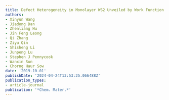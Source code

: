```yaml
---
title: Defect Heterogeneity in Monolayer WS2 Unveiled by Work Function Variance
authors:
- Xinyun Wang
- Jiadong Dan
- Zhenliang Hu
- Jin Feng Leong
- Qi Zhang
- Ziyu Qin
- Shisheng Li
- Junpeng Lu
- Stephen J Pennycook
- Wanxin Sun
- Chorng Haur Sow
date: '2019-10-01'
publishDate: '2024-04-24T13:53:25.066488Z'
publication_types:
- article-journal
publication: '*Chem. Mater.*'
---
```

